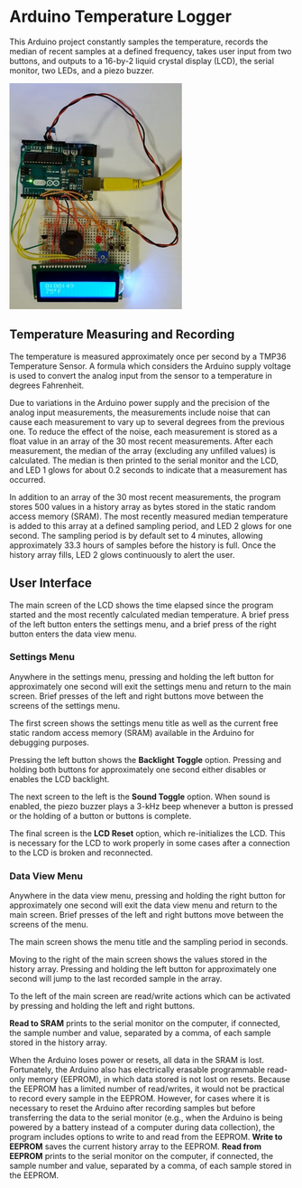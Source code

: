 # Arduino Temperature Logger
This Arduino project constantly samples the temperature, records the 
median of recent samples at a defined frequency, takes user input from 
two  buttons, and outputs to a 16-by-2 liquid crystal display (LCD), 
the serial monitor, two LEDs, and a piezo buzzer.

![Project Photo](./project-photo.jpg)

## Temperature Measuring and Recording
The temperature is measured approximately once per second by a TMP36 
Temperature Sensor. A formula which considers the Arduino supply voltage 
is used to convert the analog input from the sensor to a temperature in 
degrees Fahrenheit. 

Due to variations in the Arduino power supply and the precision of the 
analog input measurements, the measurements include noise that can 
cause each measurement to vary up to several degrees from the previous 
one. To reduce the effect of the noise, each measurement is stored as a 
float value in an array of the 30 most recent measurements. After each 
measurement, the median of the array (excluding any unfilled values) is 
calculated. The median is then printed to the serial monitor and the 
LCD, and LED 1 glows for about 0.2 seconds to indicate that a 
measurement has occurred.

In addition to an array of the 30 most recent measurements, the program 
stores 500 values in a history array as bytes stored in the static 
random access memory (SRAM). The most recently measured median 
temperature is added to this array at a defined sampling period, and 
LED 2 glows for one second. The sampling period is by default set to 4 
minutes, allowing approximately 33.3 hours of samples before the history 
is full. Once the history array fills, LED 2 glows continuously to alert 
the user.

## User Interface
The main screen of the LCD shows the time elapsed since the program 
started and the most recently calculated median temperature. A brief 
press of the left button enters the settings menu, and a brief press 
of the right button enters the data view menu.

### Settings Menu
Anywhere in the settings menu, pressing and holding the left button 
for approximately one second will exit the settings menu and return to 
the main screen. Brief presses of the left and right buttons move 
between the screens of the settings menu.

The first screen shows the settings menu title as well as the current 
free static random access memory (SRAM) available in the Arduino for 
debugging purposes.

Pressing the left button shows the **Backlight Toggle** option. 
Pressing and holding both buttons for approximately one second either 
disables or enables the LCD backlight.

The next screen to the left is the **Sound Toggle** option. When sound 
is enabled, the piezo buzzer plays a 3-kHz beep whenever a button is 
pressed or the holding of a button or buttons is complete.

The final screen is the **LCD Reset** option, which re-initializes the 
LCD. This is necessary for the LCD to work properly in some cases 
after a connection to the LCD is broken and reconnected.

### Data View Menu
Anywhere in the data view menu, pressing and holding the right button 
for approximately one second will exit the data view menu and return 
to the main screen. Brief presses of the left and right buttons move 
between the screens of the menu.

The main screen shows the menu title and the sampling period in seconds.

Moving to the right of the main screen shows the values stored in the 
history array. Pressing and holding the left button for approximately 
one second will jump to the last recorded sample in the array.

To the left of the main screen are read/write actions which can be 
activated by pressing and holding the left and right buttons.

**Read to SRAM** prints to the serial monitor on the computer, if 
connected, the sample number and value, separated by a comma, of each 
sample stored in the history array.

When the Arduino loses power or resets, all data in the SRAM is lost. 
Fortunately, the Arduino also has electrically erasable programmable 
read-only memory (EEPROM), in which data stored is not lost on resets. 
Because the EEPROM has a limited number of read/writes, it would 
not be practical to record every sample in the EEPROM. However, for 
cases where it is necessary to reset the Arduino after recording 
samples but before transferring the data to the serial monitor (e.g., 
when the Arduino is being powered by a battery instead of a computer 
during data collection), the program includes options to write to and 
read from the EEPROM. **Write to EEPROM** saves the current history 
array to the EEPROM. **Read from EEPROM** prints to the serial monitor 
on the computer, if connected, the sample number and value, separated 
by a comma, of each sample stored in the EEPROM.